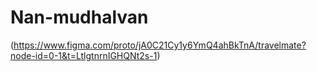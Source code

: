 # Nan-mudhalvan
(https://www.figma.com/proto/jA0C21Cy1y6YmQ4ahBkTnA/travelmate?node-id=0-1&t=LtlgtnrnIGHQNt2s-1)
